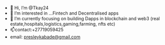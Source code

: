 - 👋 Hi, I’m @Tkay24
- 👀 I’m interested in ...Fintech and Decentralised apps 
- 🌱 I’m currently focusing on building Dapps in blockchain and web3 (real estate,hospitals,logistics,gaming,farming, nfts etc)
- 📫contact:+27719059425
- email: presleykabade@gmail.com
  

<!---
Tkay24/Tkay24 is a ✨ special ✨ repository because its `README.md` (this file) appears on your GitHub profile.
You can click the Preview link to take a look at your changes.
--->
